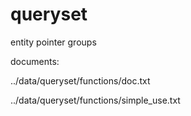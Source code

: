 # queryset
entity pointer groups

documents:

../data/queryset/functions/doc.txt

../data/queryset/functions/simple_use.txt
